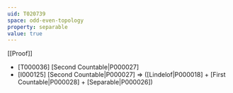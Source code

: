 ```yaml
---
uid: T020739
space: odd-even-topology
property: separable
value: true
---
```

[[Proof]]

* [T000036] [Second Countable|P000027]
* [I000125] [Second Countable|P000027] => ([Lindelof|P000018] + [First Countable|P000028] + [Separable|P000026])

